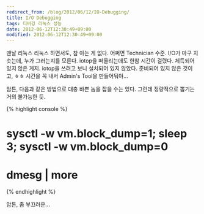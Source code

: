 ```yaml
---
redirect_from: /blog/2012/06/12/IO-Debugging/
title: I/O Debugging
tags: 디버깅 리눅스 성능
date: 2012-06-12T12:30:49+09:00
modified: 2012-06-12T12:30:49+09:00
---
```

맨날 리눅스 리눅스 하면서도, 참 아는 게 없다. 어쩌면 Technician 수준.
I/O가 마구 치솟는데, 누가 그러는지를 모른다. iotop을 떠올리는데도 한참
시간이 걸렸다. 체득되어있지 않은 게지. iotop을 쓰려고 보니 설치되어
있지 않았다. 준비되어 있지 않은 것이고, ㅎㅎ 시간을 꼭 내서 Admin's
Tool을 만들어둬야...

암튼, 다음과 같은 방법으로 대충 바쁜 놈을 잡을 수는 있다. 그런데
정량적으로 뽑기는 거의 불가능한 듯.

{% highlight console %}
# sysctl -w vm.block_dump=1; sleep 3; sysctl -w vm.block_dump=0
# dmesg | more
{% endhighlight %}

암튼, 좀 부끄러운...

